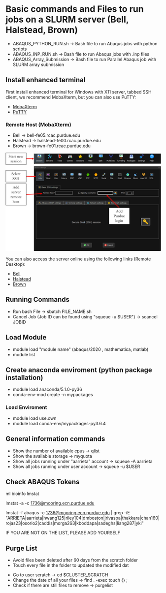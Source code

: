 # Basic commands and Files to run jobs on a SLURM server (Bell, Halstead, Brown)

+   ABAQUS_PYTHON_RUN.sh        ->  Bash file to run Abaqus jobs with python scripts
+   ABAQUS_INP_RUN.sh        	->  Bash file to run Abaqus jobs with .inp files
+   ABAQUS_Array_Submission     ->  Bash file to run Parallel Abaqus job with SLURM array submission

## Install enhanced terminal

First install enhanced terminal for Windows with X11 server, tabbed SSH client, we recommend MobaXterm, but you can also use PuTTY:

+ [MobaXterm](https://mobaxterm.mobatek.net/download-home-edition.html)
+ [PuTTY](https://www.putty.org/)

### Remote Host (MobaXterm)

+ Bell     -> bell-fe05.rcac.purdue.edu
+ Halstead -> halstead-fe00.rcac.purdue.edu
+ Brown    -> brown-fe01.rcac.purdue.edu

![Domes](Figures/Remote_Host.PNG)

You can also access the server online using the following links (Remote Desktop):

+ [Bell](https://www.rcac.purdue.edu/compute/bell)
+ [Halstead](https://www.rcac.purdue.edu/compute/halstead)
+ [Brown](https://www.rcac.purdue.edu/compute/brown)

## Running Commands

+ Run bash File                                            -> sbatch FILE_NAME.sh
+ Cancel Job (Job ID can be found using "squeue -u $USER") -> scancel JOBID 
 
## Load Module

+ module load "module name" (abaqus/2020 , mathematica, matlab)
+ module list

## Create anaconda enviroment (python package installation)

+ module load anaconda/5.1.0-py36
+ conda-env-mod create -n mypackages

### Load Enviroment

+ module load use.own
+ module load conda-env/mypackages-py3.6.4

## General information commands

+ Show the number of available cpus                 ->  qlist
+ Show the available storage                 		->  myquota
+ Show all jobs running under "aarrieta" account    ->  squeue -A aarrieta
+ Show all jobs running under user account    		->  squeue -u $USER

## Check ABAQUS Tokens

ml bioinfo lmstat

lmstat -a -c 1736@mooring.ecn.purdue.edu 

lmstat -f abaqus -c 1736@mooring.ecn.purdue.edu | grep -iE "ARRIETA|aarrieta|hwang125|riley104|dmboston|jrivaspa|thakkara|chan160|rojas23|osorio2|caddis|morga263|kboddapa|sadeghs|liang287|yki"

IF YOU ARE NOT ON THE LIST, PLEASE ADD YOURSELF

## Purge List

- Avoid files been deleted after 60 days from the scratch folder
- Touch every file in the folder to updated the modified dat

+ Go to user scratch                        ->  cd $CLUSTER_SCRATCH
+ Change the date of all your files         ->  find . -exec touch {} \;
+ Check if there are still files to remove  ->  purgelist
